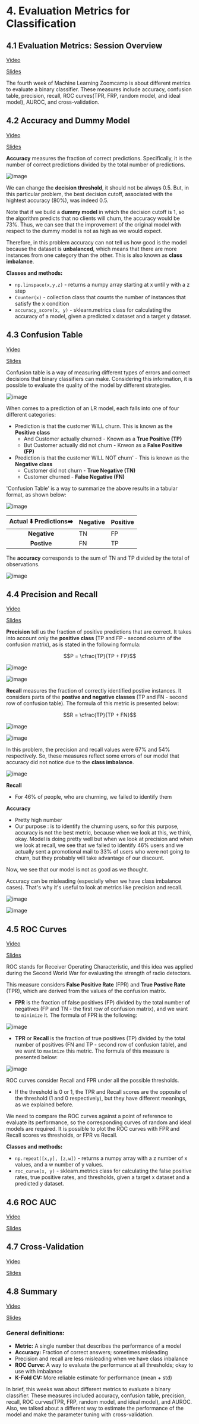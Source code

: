 # 4. Evaluation Metrics for Classification
## 4.1 Evaluation Metrics: Session Overview

[Video](https://www.youtube.com/watch?v=gmg5jw1bM8A&list=PL3MmuxUbc_hIhxl5Ji8t4O6lPAOpHaCLR)

[Slides](https://www.slideshare.net/AlexeyGrigorev/ml-zoomcamp-4-evaluation-metrics-for-classification)

The fourth week of Machine Learning Zoomcamp is about different metrics to evaluate a binary classifier. These measures include accuracy, confusion table, precision, recall, ROC curves(TPR, FRP, random model, and ideal model), AUROC, and cross-validation. 

## 4.2 Accuracy and Dummy Model

[Video](https://www.youtube.com/watch?v=FW_l7lB0HUI&list=PL3MmuxUbc_hIhxl5Ji8t4O6lPAOpHaCLR)

[Slides](https://www.slideshare.net/AlexeyGrigorev/ml-zoomcamp-4-evaluation-metrics-for-classification)

**Accuracy** measures the fraction of correct predictions. Specifically, it is the number of correct predictions divided by the total number of predictions. 

![image](https://user-images.githubusercontent.com/54148951/215947641-cc9acfd0-6bba-4c4a-a558-8bf20c1bc481.png)


We can change the **decision threshold**, it should not be always 0.5. But, in this particular problem, the best decision cutoff, associated with the hightest accuracy (80%), was indeed 0.5. 

Note that if we build a **dummy model** in which the decision cutoff is 1, so the algorithm predicts that no clients will churn, the accuracy would be 73%. Thus, we can see that the improvement of the original model with respect to the dummy model is not as high as we would expect. 

Therefore, in this problem accuracy can not tell us how good is the model because the dataset is **unbalanced**, which means that there are more instances from one category than the other. This is also known as **class imbalance**. 

**Classes and methods:** 

* `np.linspace(x,y,z)` - returns a numpy array starting at x until y with a z step 
* `Counter(x)` - collection class that counts the number of instances that satisfy the x condition
* `accuracy_score(x, y)` - sklearn.metrics class for calculating the accuracy of a model, given a predicted x dataset and a target y dataset.

## 4.3 Confusion Table

[Video](https://www.youtube.com/watch?v=Jt2dDLSlBng&list=PL3MmuxUbc_hIhxl5Ji8t4O6lPAOpHaCLR)

[Slides](https://www.slideshare.net/AlexeyGrigorev/ml-zoomcamp-4-evaluation-metrics-for-classification)

Confusion table is a way of measuring different types of errors and correct decisions that binary classifiers can make. Considering this information, it is possible to evaluate the quality of the model by different strategies.

![image](https://user-images.githubusercontent.com/54148951/216754909-1e3bd1a7-5cef-4ea8-967b-84c631d45419.png)

When comes to a prediction of an LR model, each falls into one of four different categories:

* Prediction is that the customer WILL churn. This is known as the **Positive class**
    * And Customer actually churned - Known as a **True Positive (TP)**
    * But Customer actually did not churn - Knwon as a **False Positive (FP)**
* Prediction is that the customer WILL NOT churn' - This is known as the **Negative class**
    * Customer did not churn - **True Negative (TN)**
    * Customer churned - **False Negative (FN)**
    
'Confusion Table' is a way to summarize the above results in a tabular format, as shown below: 

![image](https://user-images.githubusercontent.com/54148951/216755353-470e99f0-a410-4221-93b5-3e7c7cf576ef.png)

|**Actual :arrow_down:     Predictions:arrow_right:**|**Negative**|**Positive**|
|:-:|---|---|
|**Negative**|TN|FP|
|**Postive**|FN|TP| 

The **accuracy** corresponds to the sum of TN and TP divided by the total of observations. 

![image](https://user-images.githubusercontent.com/54148951/216756590-02e68f90-4908-4a98-8488-7484a0a1f67e.png)


## 4.4 Precision and Recall

[Video](https://www.youtube.com/watch?v=gRLP_mlglMM&list=PL3MmuxUbc_hIhxl5Ji8t4O6lPAOpHaCLR)

[Slides](https://www.slideshare.net/AlexeyGrigorev/ml-zoomcamp-4-evaluation-metrics-for-classification)

**Precision** tell us the fraction of positive predictions that are correct. It takes into account only the **positive class** (TP and FP - second column of the confusion matrix), as is stated in the following formula:


$$P = \cfrac{TP}{TP + FP}$$

![image](https://user-images.githubusercontent.com/54148951/216757526-c15f52ad-1d8f-4afa-b57d-29b3b137d02b.png)

![image](https://user-images.githubusercontent.com/54148951/216826376-0461a4e8-2151-4642-87ae-9dd353967317.png)

**Recall** measures the fraction of correctly identified postive instances. It considers parts of the **postive and negative classes** (TP and FN - second row of confusion table). The formula of this metric is presented below: 

$$R = \cfrac{TP}{TP + FN}$$

![image](https://user-images.githubusercontent.com/54148951/216826656-e8983dab-d513-42e2-9e4c-c3331fd4297c.png)

![image](https://user-images.githubusercontent.com/54148951/216826737-8cd87282-734b-4ac7-8a82-9763912deb63.png)

 In this problem, the precision and recall values were 67% and 54% respectively. So, these measures reflect some errors of our model that accuracy did not notice due to the **class imbalance**. 
 
![image](https://user-images.githubusercontent.com/54148951/216826899-5c1d06cc-1852-47ba-b1b5-efa8162dddc4.png)
 
 **Recall**
 - For 46% of people, who are churning, we failed to identify them 
 
 **Accuracy**
 - Pretty high number
 - Our purpose : is to identify the churning users, so for this purpose, accuracy is not the best
 metric, because when we look at this, we think, okay. Model is doing pretty well but when we look at precision and when we look at recall, we see that we failed to identify 46% users and we actually sent a promotional mail to 33% of users who were not going to churn, but they probably will take advantage of our discount.
 
Now, we see that our model is not as good as we thought.

Accuracy can be misleading (especially when we have class imbalance cases). That's why it's useful to look at metrics like precision and recall.

![image](https://user-images.githubusercontent.com/54148951/216828055-29c0e558-3e11-4ee1-b375-7e93c3982615.png)

![image](https://user-images.githubusercontent.com/54148951/216828102-c51c6d15-09e6-4a59-a58e-1deafc2519a5.png)

 
## 4.5 ROC Curves

[Video](https://www.youtube.com/watch?v=dnBZLk53sQI&list=PL3MmuxUbc_hIhxl5Ji8t4O6lPAOpHaCLR)

[Slides](https://www.slideshare.net/AlexeyGrigorev/ml-zoomcamp-4-evaluation-metrics-for-classification)

ROC stands for Receiver Operating Characteristic, and this idea was applied during the Second World War for evaluating the strength of radio detectors. 

This measure considers **False Positive Rate** (FPR) and **True Postive Rate** (TPR), which are derived from the values of the confusion matrix.

* **FPR** is the fraction of false positives (FP) divided by the total number of negatives (FP and TN - the first row of confusion matrix), and we want to `minimize` it. The formula of FPR is the following: 

![image](https://user-images.githubusercontent.com/54148951/216828888-8f553701-c06d-4347-b3de-983aafd0380c.png)


* **TPR** or **Recall** is the fraction of true positives (TP) divided by the total number of positives (FN and TP - second row of confusion table), and we want to `maximize` this metric. The formula of this measure is presented below: 

![image](https://user-images.githubusercontent.com/54148951/216829064-42fab2f2-00e2-4649-8d07-ffb07ae6d79b.png)



ROC curves consider Recall and FPR under all the possible thresholds. 

* If the threshold is 0 or 1, the TPR and Recall scores are the opposite of the threshold (1 and 0 respectively), but they have different meanings, as we explained before. 

We need to compare the ROC curves against a point of reference to evaluate its performance, so the corresponding curves of random and ideal models are required. It is possible to plot the ROC curves with FPR and Recall scores vs thresholds, or FPR vs Recall. 


**Classes and methods:** 
* `np.repeat([x,y], [z,w])` - returns a numpy array with a z number of x values, and a w number of y values. 
* `roc_curve(x, y)` - sklearn.metrics class for calculating the false positive rates, true positive rates, and thresholds, given a target x dataset and a predicted y dataset.

## 4.6 ROC AUC

[Video]()

[Slides]()

## 4.7 Cross-Validation

[Video]()

[Slides]()

## 4.8 Summary

[Video](https://www.youtube.com/watch?v=-v8XEQ2AHvQ&list=PL3MmuxUbc_hIhxl5Ji8t4O6lPAOpHaCLR)

[Slides](https://www.slideshare.net/AlexeyGrigorev/ml-zoomcamp-4-evaluation-metrics-for-classification)

### General definitions: 

* **Metric:** A single number that describes the performance of a model
* **Accuracy:** Fraction of correct answers; sometimes misleading 
* Precision and recall are less misleading when we have class inbalance
* **ROC Curve:** A way to evaluate the performance at all thresholds; okay to use with imbalance
* **K-Fold CV:** More reliable estimate for performance (mean + std)

In brief, this weeks was about different metrics to evaluate a binary classifier. These measures included accuracy, confusion table, precision, recall, ROC curves(TPR, FRP, random model, and ideal model), and AUROC. Also, we talked about a different way to estimate the performance of the model and make the parameter tuning with cross-validation. 
